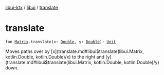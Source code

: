 [libui-ktx](../index.md) / [libui](index.md) / [translate](./translate.md)

# translate

`fun `[`Matrix`](-matrix/index.md)`.translate(x: `[`Double`](https://kotlinlang.org/api/latest/jvm/stdlib/kotlin/-double/index.html)`, y: `[`Double`](https://kotlinlang.org/api/latest/jvm/stdlib/kotlin/-double/index.html)`): `[`Unit`](https://kotlinlang.org/api/latest/jvm/stdlib/kotlin/-unit/index.html)

Moves paths over by [x](translate.md#libui$translate(libui.Matrix, kotlin.Double, kotlin.Double)/x) to the right and [y](translate.md#libui$translate(libui.Matrix, kotlin.Double, kotlin.Double)/y) down.

